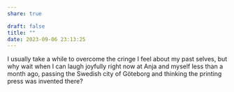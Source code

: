```yaml
---
share: true

draft: false
title: ""
date: 2023-09-06 23:13:25
---
```


I usually take a while to overcome the cringe I feel about my past selves, but why wait when I can laugh joyfully right now at Anja and myself less than a month ago, passing the Swedish city of Göteborg and thinking the printing press was invented there?
